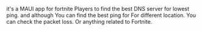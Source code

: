 
 it's a MAUI app for fortnite Players to find the best DNS server for lowest ping. and although You can find the best ping for For different location. You can check the packet loss. Or anything related to Fortnite.

